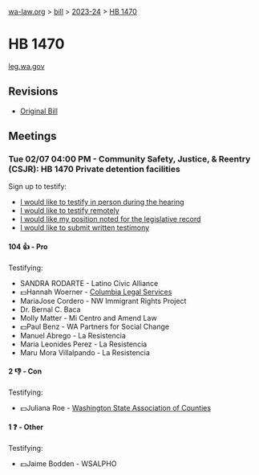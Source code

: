 [wa-law.org](/) > [bill](/bill/) > [2023-24](/bill/2023-24/) > [HB 1470](/bill/2023-24/hb/1470/)

# HB 1470
[leg.wa.gov](https://app.leg.wa.gov/billsummary?BillNumber=1470&Year=2023&Initiative=false)

## Revisions
* [Original Bill](1/)

## Meetings
### Tue 02/07 04:00 PM - Community Safety, Justice, & Reentry (CSJR): HB 1470 Private detention facilities
Sign up to testify:
* [I would like to testify in person during the hearing](https://app.leg.wa.gov/csi/Testifier/Add?chamber=House&mId=30661&aId=150707&caId=21208&tId=1)
* [I would like to testify remotely](https://app.leg.wa.gov/csi/Testifier/Add?chamber=House&mId=30661&aId=150707&caId=21208&tId=2)
* [I would like my position noted for the legislative record](https://app.leg.wa.gov/csi/Testifier/Add?chamber=House&mId=30661&aId=150707&caId=21208&tId=3)
* [I would like to submit written testimony](https://app.leg.wa.gov/csi/Testifier/Add?chamber=House&mId=30661&aId=150707&caId=21208&tId=4)

#### 104 👍 - Pro
Testifying:
* SANDRA RODARTE - Latino Civic Alliance
* 💵Hannah Woerner - [Columbia Legal Services](/org/columbia_legal_services/)
* MariaJose Cordero - NW Immigrant Rights Project
* Dr. Bernal C. Baca
* Molly Matter - Mi Centro and Amend Law
* 💵Paul Benz - WA Partners for Social Change
* Manuel Abrego - La Resistencia
* Maria Leonides Perez - La Resistencia
* Maru Mora Villalpando - La Resistencia

#### 2 👎 - Con
Testifying:
* 💵Juliana Roe - [Washington State Association of Counties](/org/washington_state_association_of_counties/)

#### 1 ❓ - Other
Testifying:
* 💵Jaime Bodden - WSALPHO
